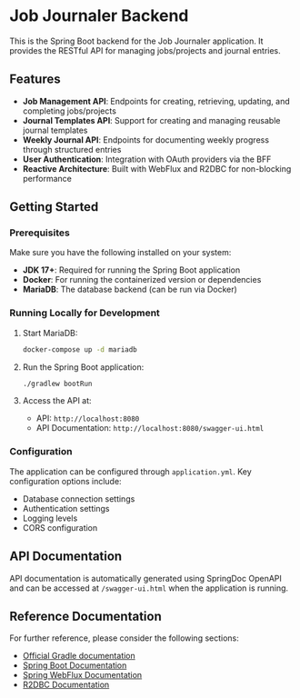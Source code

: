 # Job Journaler Backend

This is the Spring Boot backend for the Job Journaler application. It provides the RESTful API for managing
jobs/projects and journal entries.

## Features

- **Job Management API**: Endpoints for creating, retrieving, updating, and completing jobs/projects
- **Journal Templates API**: Support for creating and managing reusable journal templates
- **Weekly Journal API**: Endpoints for documenting weekly progress through structured entries
- **User Authentication**: Integration with OAuth providers via the BFF
- **Reactive Architecture**: Built with WebFlux and R2DBC for non-blocking performance

## Getting Started

### Prerequisites

Make sure you have the following installed on your system:

- **JDK 17+**: Required for running the Spring Boot application
- **Docker**: For running the containerized version or dependencies
- **MariaDB**: The database backend (can be run via Docker)

### Running Locally for Development

1. Start MariaDB:
   ```bash
   docker-compose up -d mariadb
   ```

2. Run the Spring Boot application:
   ```bash
   ./gradlew bootRun
   ```

3. Access the API at:
    - API: `http://localhost:8080`
    - API Documentation: `http://localhost:8080/swagger-ui.html`

### Configuration

The application can be configured through `application.yml`. Key configuration options include:

- Database connection settings
- Authentication settings
- Logging levels
- CORS configuration

## API Documentation

API documentation is automatically generated using SpringDoc OpenAPI and can be accessed at `/swagger-ui.html` when the
application is running.

## Reference Documentation

For further reference, please consider the following sections:

* [Official Gradle documentation](https://docs.gradle.org)
* [Spring Boot Documentation](https://docs.spring.io/spring-boot/docs/current/reference/htmlsingle/)
* [Spring WebFlux Documentation](https://docs.spring.io/spring-framework/docs/current/reference/html/web-reactive.html)
* [R2DBC Documentation](https://r2dbc.io/)
